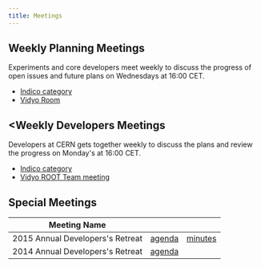 ```yaml
---
title: Meetings
---
```


## Weekly Planning Meetings
Experiments and core developers meet weekly to discuss the progress of open issues and future plans on Wednesdays at 16:00 CET.

- [Indico category](https://indico.cern.ch/category/526/)
- [Vidyo Room](http://vidyoportal.cern.ch/flex.html?roomdirect.html&key=5PYaHFq3GgUT)

## <Weekly Developers Meetings
Developers at CERN gets together weekly to discuss the plans and review the progress on Monday's at 16:00 CET.

- [Indico category](https://indico.cern.ch/category/526/)
- [Vidyo ROOT Team meeting](http://vidyoportal.cern.ch/flex.html?roomdirect.html&key=x861dreZzui5)

## Special Meetings

| Meeting Name |               |              |
|------------------|-----------|----------|
| 2015 Annual Developers's Retreat | [agenda](https://indico.cern.ch/event/447125/) | [minutes](/root-retreat-2015-minutes) |
| 2014 Annual Developers's Retreat | [agenda](https://indico.cern.ch/event/327493/) |   |

